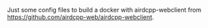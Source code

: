 Just some config files to build a docker with airdcpp-webclient from https://github.com/airdcpp-web/airdcpp-webclient.
